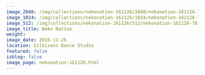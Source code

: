 ```yaml
---
image_2048: /img/collections/nekonation-161126/2048/nekonation-161126-78.jpg
image_1024: /img/collections/nekonation-161126/1024/nekonation-161126-78.jpg
image_512: /img/collections/nekonation-161126/512/nekonation-161126-78.jpg
image_title: Neko Nation
weight: 
image_date: 2016-11-26
location: Gilkisons Dance Studio
featured: false
isblog: false
image_page: nekonation-161126.html
---
```


